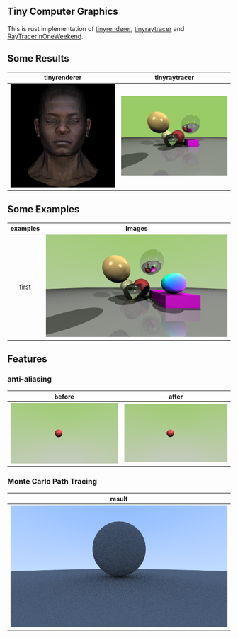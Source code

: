 ## Tiny Computer Graphics

This is rust implementation of [tinyrenderer](https://github.com/ssloy/tinyrenderer/wiki), [tinyraytracer](https://github.com/ssloy/tinyraytracer/wiki) and [RayTracerInOneWeekend](https://raytracing.github.io/books/RayTracingInOneWeekend.html).

## Some Results

|       tinyrenderer        |               tinyraytracer                |
| :-----------------------: | :----------------------------------------: |
| ![img](./output/head.png) | ![img](./output/customized_ray_tracer.png) |

## Some Examples

|           examples           |               Images               |
| :--------------------------: | :--------------------------------: |
| [first](./examples/first.rs) | ![img](./output/example_first.png) |

## Features

### anti-aliasing

|                  before                  |                       after                        |
| :--------------------------------------: | :------------------------------------------------: |
| ![img](./output/example_single_ball.png) | ![img](./output/example_single_ball_antialias.png) |

### Monte Carlo Path Tracing

|                      result                      |
| :----------------------------------------------: |
| ![img](./output/example_monte_carlo_diffuse.png) |
